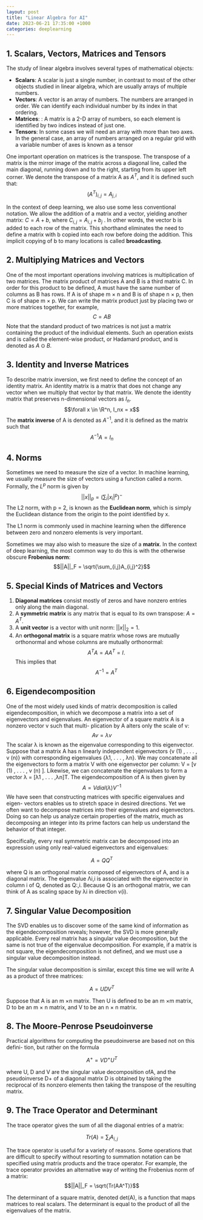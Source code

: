 ```yaml
---
layout: post
title: "Linear Algebra for AI"
date: 2023-06-21 17:35:00 +1000
categories: deeplearning
---
```


## 1. Scalars, Vectors, Matrices and Tensors

The study of linear algebra involves several types of mathematical objects:
- **Scalars**: A scalar is just a single number, in contrast to most of the other
objects studied in linear algebra, which are usually arrays of multiple numbers.
- **Vectors**: A vector is an array of numbers. The numbers are arranged in
order. We can identify each individual number by its index in that ordering.
- **Matrices**: : A matrix is a 2-D array of numbers, so each element is identified
by two indices instead of just one.
- **Tensors**: In some cases we will need an array with more than two axes. In the general case, an array of numbers arranged on a regular grid with a
variable number of axes is known as a tensor

One important operation on matrices is the transpose. The transpose of a
matrix is the mirror image of the matrix across a diagonal line, called the main
diagonal, running down and to the right, starting from its upper left corner.
We denote the transpose of a
matrix A as $A^T$, and it is defined such that:
$$(A^T)_{i,j}=A_{j,i}$$

In the context of deep learning, we also use some less conventional notation. We
allow the addition of a matrix and a vector, yielding another matrix: $C = A + b$, where $C_{i,j} = A_{i,j} + b_j$ . In other words, the vector b is added to each row of the
matrix. This shorthand eliminates the need to define a matrix with b copied into
each row before doing the addition. This implicit copying of b to many locations
is called **broadcasting**.
## 2. Multiplying Matrices and Vectors
One of the most important operations involving matrices is multiplication of two
matrices. The matrix product of matrices A and B is a third matrix C. In
order for this product to be defined, A must have the same number of columns as
B has rows. If A is of shape m × n and B is of shape n × p, then C is of shape
m × p. We can write the matrix product just by placing two or more matrices
together, for example, 
$$C = AB$$ 
Note that the standard product of two matrices is not just a matrix containing
the product of the individual elements. Such an operation exists and is called the
element-wise product, or Hadamard product, and is denoted as $A \odot B$.

## 3. Identity and Inverse Matrices
To describe matrix inversion, we first need to define the concept of an identity
matrix. An identity matrix is a matrix that does not change any vector when we
multiply that vector by that matrix. We denote the identity matrix that preserves
n-dimensional vectors as $I_n$.
$$\forall x \in \R^n, I_nx = x$$
The **matrix inverse** of A is denoted as $A^{-1}$, and it is defined as the matrix such that
$$A^{-1}A = I_n$$
## 4. Norms
Sometimes we need to measure the size of a vector. In machine learning, we usually
measure the size of vectors using a function called a norm. Formally, the $L^p$ norm
is given by
$$||x||_p = (\sum_i {|x_i|^p})^-$$
The L2 norm, with p = 2, is known as the **Euclidean norm**, which is simply
the Euclidean distance from the origin to the point identified by x.

The L1 norm is commonly used in machine learning when the difference between
zero and nonzero elements is very important.

Sometimes we may also wish to measure the size of a **matrix**. In the context
of deep learning, the most common way to do this is with the otherwise obscure
**Frobenius norm**:
$$||A||_F = \sqrt{\sum_{i,j}A_{i,j}^2}$$
## 5. Special Kinds of Matrices and Vectors
1. **Diagonal matrices** consist mostly of zeros and have nonzero entries only along
the main diagonal.
2. A **symmetric matrix** is any matrix that is equal to its own transpose:
$A = A^T$.
3. A **unit vector** is a vector with unit norm: $||x||_2=1$.
4. An **orthogonal matrix** is a square matrix whose rows are mutually orthonormal and whose columns are mutually orthonormal:
$$A^T A = A A^T = I.$$
This implies that
$$A^{-1} = A^T$$
## 6. Eigendecomposition
One of the most widely used kinds of matrix decomposition is called eigendecomposition, in which we decompose a matrix into a set of eigenvectors and
eigenvalues.
An eigenvector of a square matrix A is a nonzero vector v such that multi- plication by A alters only the scale of v:
$$Av = \lambda v$$
The scalar λ is known as the eigenvalue corresponding to this eigenvector.
Suppose that a matrix A has n linearly independent eigenvectors {v
(1)
, . . . , v
(n)} with corresponding eigenvalues {λ1, . . . , λn}. We may concatenate all the
eigenvectors to form a matrix V with one eigenvector per column: V = [v
(1)
, . . . , v
(n)
]. Likewise, we can concatenate the eigenvalues to form a vector λ = [λ1 , . . . ,λn]T. The eigendecomposition of A is then given by
$$A = Vdial(\lambda)V^{-1}$$
We have seen that constructing matrices with specific eigenvalues and eigen- vectors enables us to stretch space in desired directions. Yet we often want to
decompose matrices into their eigenvalues and eigenvectors. Doing so can help
us analyze certain properties of the matrix, much as decomposing an integer into
its prime factors can help us understand the behavior of that integer.

Specifically, every real symmetric
matrix can be decomposed into an expression using only real-valued eigenvectors
and eigenvalues:

$$A = Q Q^T$$

where Q is an orthogonal matrix composed of eigenvectors of A, and is a
diagonal matrix. The eigenvalue Λi,i is associated with the eigenvector in column i
of Q, denoted as Q:,i. Because Q is an orthogonal matrix, we can think of A as
scaling space by λi in direction v(i).
## 7. Singular Value Decomposition
The SVD enables us to
discover some of the same kind of information as the eigendecomposition reveals;
however, the SVD is more generally applicable. Every real matrix has a singular
value decomposition, but the same is not true of the eigenvalue decomposition.
For example, if a matrix is not square, the eigendecomposition is not defined, and
we must use a singular value decomposition instead.

The singular value decomposition is similar, except this time we will write A
as a product of three matrices:

$$A = UDV^T$$

Suppose that A is an m ×n matrix. Then U is defined to be an m ×m matrix, D to be an m × n matrix, and V to be an n × n matrix.
## 8. The Moore-Penrose Pseudoinverse
Practical algorithms for computing the pseudoinverse are based not on this defini- tion, but rather on the formula

$$A^+ = V D^+U^T$$

where U, D and V are the singular value decomposition ofA, and the pseudoinverse
D+ of a diagonal matrix D is obtained by taking the reciprocal of its nonzero
elements then taking the transpose of the resulting matrix.
## 9. The Trace Operator and Determinant
The trace operator gives the sum of all the diagonal entries of a matrix:

$$Tr(A) = \sum_{i}A_{i,j}$$

The trace operator is useful for a variety of reasons. Some operations that are
difficult to specify without resorting to summation notation can be specified using
matrix products and the trace operator. For example, the trace operator provides
an alternative way of writing the Frobenius norm of a matrix:
$$||A||_F = \sqrt{Tr(AA^T)}$$

The determinant of a square matrix, denoted det(A), is a function that maps
matrices to real scalars. The determinant is equal to the product of all the
eigenvalues of the matrix.